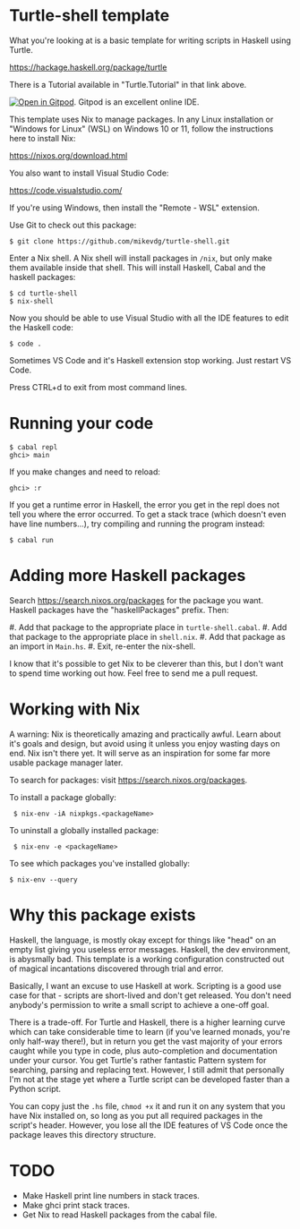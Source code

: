 # Turtle-shell template

What you're looking at is a basic template for writing scripts in Haskell using Turtle. 

<https://hackage.haskell.org/package/turtle>

There is a Tutorial available in "Turtle.Tutorial" in that link above.

[![Open in Gitpod](https://gitpod.io/button/open-in-gitpod.svg)](https://gitpod.io/#https://github.com/gitpod-io/template-nix). Gitpod is an excellent online IDE.

This template uses Nix to manage packages. In any Linux installation or "Windows for Linux" (WSL) on 
Windows 10 or 11, follow the instructions here to install Nix:

<https://nixos.org/download.html>

You also want to install Visual Studio Code:

<https://code.visualstudio.com/>

If you're using Windows, then install the "Remote - WSL" extension. 

Use Git to check out this package:

    $ git clone https://github.com/mikevdg/turtle-shell.git

Enter a Nix shell. A Nix shell will install packages in `/nix`, but only make them available inside that shell. This will install Haskell, Cabal and the haskell packages:

    $ cd turtle-shell
    $ nix-shell

Now you should be able to use Visual Studio with all the IDE features to edit the Haskell code:

    $ code .

Sometimes VS Code and it's Haskell extension stop working. Just restart VS Code.

Press CTRL+d to exit from most command lines.

# Running your code

    $ cabal repl
    ghci> main

If you make changes and need to reload:

    ghci> :r

If you get a runtime error in Haskell, the error you get in the repl does not tell you where the error occurred. To get a stack trace (which doesn't even have line numbers...), try compiling and running the program instead:

    $ cabal run

# Adding more Haskell packages

Search <https://search.nixos.org/packages> for the package you want. Haskell packages have the "haskellPackages" prefix. Then:

#. Add that package to the appropriate place in `turtle-shell.cabal`.
#. Add that package to the appropriate place in `shell.nix`.
#. Add that package as an import in `Main.hs`.
#. Exit, re-enter the nix-shell. 

I know that it's possible to get Nix to be cleverer than this, but I don't want 
to spend time working out how. Feel free to send me a pull request.

# Working with Nix

A warning: Nix is theoretically amazing and practically awful. Learn about it's goals and design, but avoid using it unless you enjoy wasting days on end. Nix isn't there yet. It will serve as an inspiration for some far more usable package manager later.

To search for packages: visit <https://search.nixos.org/packages>.

To install a package globally: 

     $ nix-env -iA nixpkgs.<packageName>

To uninstall a globally installed package:

     $ nix-env -e <packageName>

To see which packages you've installed globally:

    $ nix-env --query

# Why this package exists

Haskell, the language, is mostly okay except for things like "head" on an empty list giving you useless error messages. Haskell, the dev environment, is abysmally bad. This template is a working configuration constructed out of magical incantations discovered through trial and error.

Basically, I want an excuse to use Haskell at work. Scripting is a good use case for that - scripts are short-lived and don't get released. You don't need anybody's permission to write a small script to achieve a one-off goal.

There is a trade-off. For Turtle and Haskell, there is a higher learning curve which can take considerable time to learn (if you've learned monads, you're only half-way there!), but in return you get the vast majority of your errors caught while you type in code, plus auto-completion and documentation under your cursor. You get Turtle's rather fantastic Pattern system for searching, parsing and replacing text. However, I still admit that personally I'm not at the stage yet where a Turtle script can be developed faster than a Python script.

You can copy just the `.hs` file, `chmod +x` it and run it on any system that you have Nix installed on, so long as you put all required packages in the script's header. However, you lose all the IDE 
features of VS Code once the package leaves this directory structure.

# TODO

* Make Haskell print line numbers in stack traces.
* Make ghci print stack traces.
* Get Nix to read Haskell packages from the cabal file.
